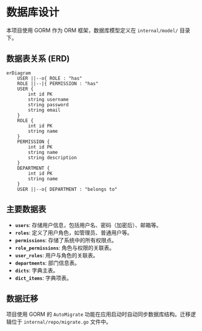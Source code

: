 # 数据库设计

本项目使用 GORM 作为 ORM 框架，数据库模型定义在 `internal/model/` 目录下。

## 数据表关系 (ERD)

```mermaid
erDiagram
    USER ||--o{ ROLE : "has"
    ROLE ||--|{ PERMISSION : "has"
    USER {
        int id PK
        string username
        string password
        string email
    }
    ROLE {
        int id PK
        string name
    }
    PERMISSION {
        int id PK
        string name
        string description
    }
    DEPARTMENT {
        int id PK
        string name
    }
    USER ||--o{ DEPARTMENT : "belongs to"
```

## 主要数据表

- **`users`**: 存储用户信息，包括用户名、密码（加密后）、邮箱等。
- **`roles`**: 定义了用户角色，如管理员、普通用户等。
- **`permissions`**: 存储了系统中的所有权限点。
- **`role_permissions`**: 角色与权限的关联表。
- **`user_roles`**: 用户与角色的关联表。
- **`departments`**: 部门信息表。
- **`dicts`**: 字典主表。
- **`dict_items`**: 字典项表。

## 数据迁移

项目使用 GORM 的 `AutoMigrate` 功能在应用启动时自动同步数据库结构。迁移逻辑位于 `internal/repo/migrate.go` 文件中。
